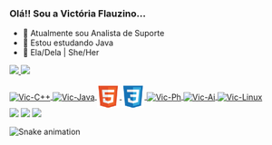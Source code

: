 ### Olá!! Sou a Victória Flauzino...


- 🔭 Atualmente sou Analista de Suporte
- 🌱 Estou estudando Java
- 👯 Ela/Dela | She/Her

<div>
  <a href="https://github.com/vgflauzino">
  <img width="50%" src="https://github-readme-stats.vercel.app/api?username=vgflauzino&show_icons=true&theme=aura_dark&include_all_commits=true&count_private=true"/>
  <img width="42%" src="https://github-readme-stats.vercel.app/api/top-langs/?username=vgflauzino&layout=compact&langs_count=7&theme=aura_dark"/>
</div>

<div style="display: inline_block"><br>
  <img align="center" alt="Vic-C++" height="40" width="40" src="https://cdn.jsdelivr.net/gh/devicons/devicon/icons/cplusplus/cplusplus-original.svg">
  <img align="center" alt="Vic-Java" height="40" width="40" 
src="https://cdn.jsdelivr.net/gh/devicons/devicon/icons/java/java-original-wordmark.svg">
  <img align="center" alt="Vic-HTML" height="40" width="40" src="https://raw.githubusercontent.com/devicons/devicon/master/icons/html5/html5-original.svg">
  <img align="center" alt="Vic-CSS" height="40" width="40" src="https://raw.githubusercontent.com/devicons/devicon/master/icons/css3/css3-original.svg">
  <img align="center" alt="Vic-Ph" height="40" width="40" src="https://cdn.jsdelivr.net/gh/devicons/devicon/icons/photoshop/photoshop-plain.svg">
  <img align="center" alt="Vic-Ai" height="40" width="40" src="https://cdn.jsdelivr.net/gh/devicons/devicon/icons/illustrator/illustrator-plain.svg">
  <img align="center" alt="Vic-Linux" height="30" width="40" src="https://cdn.jsdelivr.net/gh/devicons/devicon/icons/linux/linux-original.svg">
</div>


<div> 
  <a href="https://www.linkedin.com/in/vict%C3%B3ria-gabrielle-flauzino-156264203/" target="_blank"><img src="https://img.shields.io/badge/-LinkedIn-%230077B5?style=for-the-badge&logo=linkedin&logoColor=white" target="_blank"></a> 
  <a href = "mailto:victoriagflauzino@gmail.com"><img src="https://img.shields.io/badge/Gmail-D14836?style=for-the-badge&logo=gmail&logoColor=white" target="_blank"></a>
  <a href="https://steamcommunity.com/profiles/76561199009264828/" target="_blank"><img src="https://img.shields.io/badge/Steam-000000?style=for-the-badge&logo=steam&logoColor=white" target="_blank"></a>

 ![Snake animation](https://github.com/vgflauzino/vgflauzino/blob/output/github-contribution-grid-snake.svg)
 
</div>
